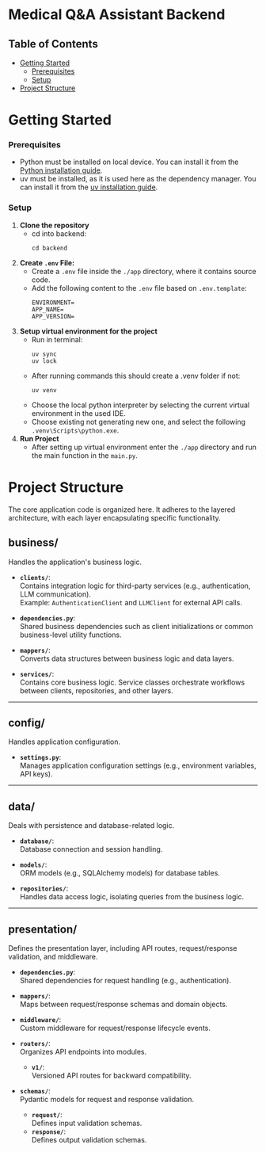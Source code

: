# Medical Q&A Assistant Backend

## Table of Contents

- [Getting Started](#getting-started)
    - [Prerequisites](#prerequisites)
    - [Setup](#setup)
- [Project Structure](#project-structure)

# Getting Started

### Prerequisites

- Python must be installed on local device. You can install it from
  the [Python installation guide](https://www.python.org/downloads/).
- uv must be installed, as it is used here as the dependency manager. You can install it from
  the [uv installation guide](https://docs.astral.sh/uv/getting-started/installation/).

### Setup

1. **Clone the repository**
    - cd into backend:
      ``` 
      cd backend

2. **Create `.env` File:**
    - Create a `.env` file inside the `./app` directory, where it contains source code.
    - Add the following content to the `.env` file based on `.env.template`:
      ```
      ENVIRONMENT=
      APP_NAME=
      APP_VERSION=
3. **Setup virtual environment for the project**
    - Run in terminal:
      ``` 
      uv sync
      uv lock
    - After running commands this should create a .venv folder if not:
      ``` 
      uv venv
    - Choose the local python interpreter by selecting the current virtual environment in the used IDE.
    - Choose existing not generating new one, and select the following `.venv\Scripts\python.exe`.
4. **Run Project**
    - After setting up virtual environment enter the `./app` directory and run the main function in the `main.py`.

# **Project Structure**

The core application code is organized here. It adheres to the layered architecture, with each layer encapsulating
specific functionality.

## **business/**

Handles the application's business logic.

- **`clients/`**:  
  Contains integration logic for third-party services (e.g., authentication, LLM communication).  
  Example: `AuthenticationClient` and `LLMClient` for external API calls.

- **`dependencies.py`**:  
  Shared business dependencies such as client initializations or common business-level utility functions.

- **`mappers/`**:  
  Converts data structures between business logic and data layers.

- **`services/`**:  
  Contains core business logic. Service classes orchestrate workflows between clients, repositories, and other layers.

---

## **config/**

Handles application configuration.

- **`settings.py`**:  
  Manages application configuration settings (e.g., environment variables, API keys).

---

## **data/**

Deals with persistence and database-related logic.

- **`database/`**:  
  Database connection and session handling.

- **`models/`**:  
  ORM models (e.g., SQLAlchemy models) for database tables.

- **`repositories/`**:  
  Handles data access logic, isolating queries from the business logic.

---

## **presentation/**

Defines the presentation layer, including API routes, request/response validation, and middleware.

- **`dependencies.py`**:  
  Shared dependencies for request handling (e.g., authentication).

- **`mappers/`**:  
  Maps between request/response schemas and domain objects.

- **`middleware/`**:  
  Custom middleware for request/response lifecycle events.

- **`routers/`**:  
  Organizes API endpoints into modules.
    - **`v1/`**:  
      Versioned API routes for backward compatibility.

- **`schemas/`**:  
  Pydantic models for request and response validation.
    - **`request/`**:  
      Defines input validation schemas.
    - **`response/`**:  
      Defines output validation schemas.